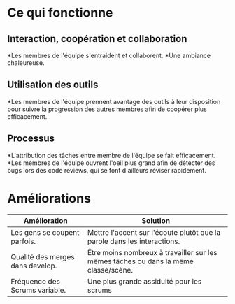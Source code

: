 # Ce qui fonctionne
## Interaction, coopération et collaboration
*Les membres de l'équipe s'entraident et collaborent.
*Une ambiance chaleureuse.
## Utilisation des outils
*Les membres de l'équipe prennent avantage des outils à leur disposition pour suivre la progression des autres membres afin de coopérer plus efficacement.
## Processus
*L'attribution des tâches entre membre de l'équipe se fait efficacement.
*Les membres de l'équipe ouvrent l'oeil plus grand afin de détecter des bugs lors des code reviews, qui se font d'ailleurs réviser rapidement.

# Améliorations

 Amélioration                       | Solution                                                                            |
|-----------------------------------|-------------------------------------------------------------------------------------|
| Les gens se coupent parfois.      | Mettre l'accent sur l'écoute plutôt que la parole dans les interactions.            |
| Qualité des merges dans develop.  | Être moins nombreux à travailler sur les mêmes tâches ou dans la même classe/scène. |
| Fréquence des Scrums variable.    | Une plus grande assiduité pour les scrums                                           |

